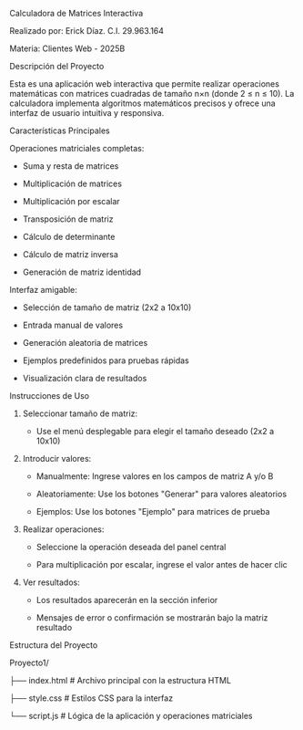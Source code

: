 Calculadora de Matrices Interactiva

Realizado por: Erick Díaz. C.I. 29.963.164

Materia: Clientes Web - 2025B

Descripción del Proyecto

Esta es una aplicación web interactiva que permite realizar operaciones matemáticas con matrices cuadradas de tamaño n×n (donde 2 ≤ n ≤ 10). La calculadora implementa algoritmos matemáticos precisos y ofrece una interfaz de usuario intuitiva y responsiva.

 Características Principales
 
 Operaciones matriciales completas:

-	Suma y resta de matrices

-	Multiplicación de matrices

-	Multiplicación por escalar

-	Transposición de matriz

-	Cálculo de determinante

-	Cálculo de matriz inversa

-	Generación de matriz identidad

 Interfaz amigable:

-	Selección de tamaño de matriz (2x2 a 10x10)

-	Entrada manual de valores

-	Generación aleatoria de matrices

-	Ejemplos predefinidos para pruebas rápidas

-	Visualización clara de resultados

 Instrucciones de Uso

1. Seleccionar tamaño de matriz:

   - Use el menú desplegable para elegir el tamaño deseado (2x2 a 10x10)

2. Introducir valores:

   - Manualmente: Ingrese valores en los campos de matriz A y/o B

   - Aleatoriamente: Use los botones "Generar" para valores aleatorios

   - Ejemplos: Use los botones "Ejemplo" para matrices de prueba

4. Realizar operaciones:

   - Seleccione la operación deseada del panel central

   - Para multiplicación por escalar, ingrese el valor antes de hacer clic

6. Ver resultados:

   - Los resultados aparecerán en la sección inferior

   - Mensajes de error o confirmación se mostrarán bajo la matriz resultado

Estructura del Proyecto

Proyecto1/

├── index.html       # Archivo principal con la estructura HTML

├── style.css       # Estilos CSS para la interfaz

└── script.js       # Lógica de la aplicación y operaciones matriciales
